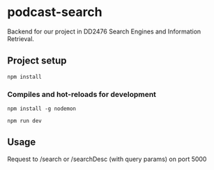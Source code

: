 # podcast-search
Backend for our project in DD2476 Search Engines and Information Retrieval. 

## Project setup
```
npm install
```

### Compiles and hot-reloads for development
```
npm install -g nodemon
```

```
npm run dev
```

## Usage
Request to /search or /searchDesc (with query params) on port 5000

